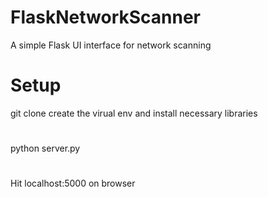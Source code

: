 # FlaskNetworkScanner
A simple Flask UI interface for network scanning
# Setup
git clone <url>
create the virual env and install necessary libraries
# 
python server.py
#
Hit localhost:5000 on browser
